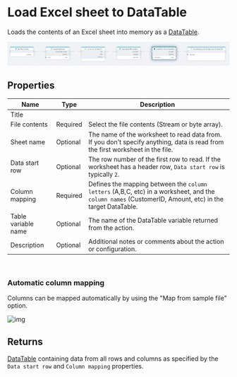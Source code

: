 # Load Excel sheet to DataTable

Loads the contents of an Excel sheet into memory as a [DataTable](https://learn.microsoft.com/en-us/dotnet/api/system.data.datatable).

![img](../../../../images/flow/excel-load-to-datatable.png)


## Properties


| Name                | Type     |Description     |
| ------------------- | -------- | --------------------------------------------- |
| Title                |          |            |
| File contents       | Required | Select the file contents (Stream or byte array).      |
| Sheet name          | Optional | The name of the worksheet to read data from. If you don't specify anything, data is read from the first worksheet in the file.      |
| Data start row      | Optional | The row number of the first row to read. If the worksheet has a header row, `Data start row` is typically `2`.   |
| Column mapping      | Required | Defines the mapping between the `column letters` (A,B,C, etc) in a worksheet, and the `column names` (CustomerID, Amount, etc) in the target DataTable. |
| Table variable name | Optional | The name of the DataTable variable returned from the action. |
| Description | Optional | Additional notes or comments about the action or configuration. |

<br/>

### Automatic column mapping

Columns can be mapped automatically by using the "Map from sample file" option.

![img](https://profitbasedocs.blob.core.windows.net/flowimages/getDataReaderEx2.png)

## Returns

[DataTable](https://learn.microsoft.com/en-us/dotnet/api/system.data.datatable) containing data from all rows and columns as specified by the `Data start row` and `Column mapping` properties.
